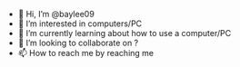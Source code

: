 - 👋 Hi, I’m @baylee09
- 👀 I’m interested in computers/PC
- 🌱 I’m currently learning about how to use a computer/PC
- 💞️ I’m looking to collaborate on ?
- 📫 How to reach me by reaching me

<!---
baylee09/baylee09 is a ✨ special ✨ repository because its `README.md` (this file) appears on your GitHub profile.
You can click the Preview link to take a look at your changes.
--->
